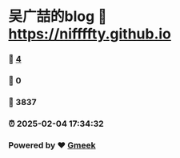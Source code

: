 # 吴广喆的blog :link: https://niffffty.github.io 
### :page_facing_up: [4](https://niffffty.github.io/tag.html) 
### :speech_balloon: 0 
### :hibiscus: 3837 
### :alarm_clock: 2025-02-04 17:34:32 
### Powered by :heart: [Gmeek](https://github.com/Meekdai/Gmeek)
